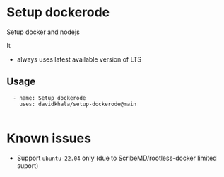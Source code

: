 # Setup dockerode
Setup docker and nodejs

It
- always uses latest available version of LTS

## Usage

```
  - name: Setup dockerode
    uses: davidkhala/setup-dockerode@main
            
```

# Known issues
- Support `ubuntu-22.04` only (due to ScribeMD/rootless-docker limited suport)
